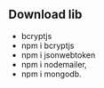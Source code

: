 ## Download lib
- bcryptjs
- npm i bcryptjs
- npm i jsonwebtoken
- npm i nodemailer,
- npm i mongodb.
